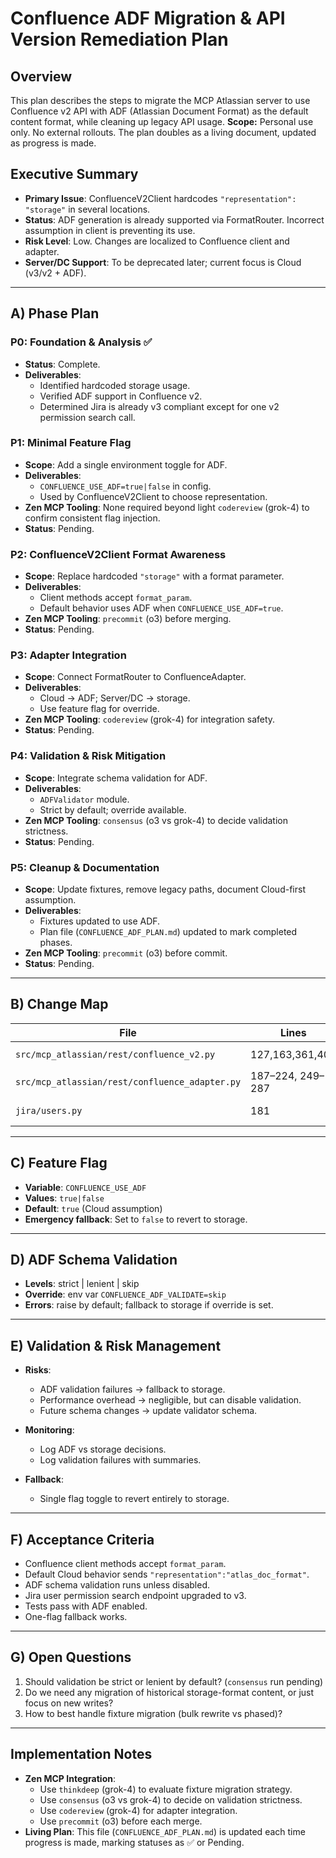 # Confluence ADF Migration & API Version Remediation Plan

## Overview
This plan describes the steps to migrate the MCP Atlassian server to use Confluence v2 API with ADF (Atlassian Document Format) as the default content format, while cleaning up legacy API usage.
**Scope:** Personal use only. No external rollouts. The plan doubles as a living document, updated as progress is made.

## Executive Summary
- **Primary Issue**: ConfluenceV2Client hardcodes `"representation": "storage"` in several locations.
- **Status**: ADF generation is already supported via FormatRouter. Incorrect assumption in client is preventing its use.
- **Risk Level**: Low. Changes are localized to Confluence client and adapter.
- **Server/DC Support**: To be deprecated later; current focus is Cloud (v3/v2 + ADF).

---

## A) Phase Plan

### P0: Foundation & Analysis ✅
- **Status**: Complete.
- **Deliverables**:
  - Identified hardcoded storage usage.
  - Verified ADF support in Confluence v2.
  - Determined Jira is already v3 compliant except for one v2 permission search call.

### P1: Minimal Feature Flag
- **Scope**: Add a single environment toggle for ADF.
- **Deliverables**:
  - `CONFLUENCE_USE_ADF=true|false` in config.
  - Used by ConfluenceV2Client to choose representation.
- **Zen MCP Tooling**: None required beyond light `codereview` (grok-4) to confirm consistent flag injection.
- **Status**: Pending.

### P2: ConfluenceV2Client Format Awareness
- **Scope**: Replace hardcoded `"storage"` with a format parameter.
- **Deliverables**:
  - Client methods accept `format_param`.
  - Default behavior uses ADF when `CONFLUENCE_USE_ADF=true`.
- **Zen MCP Tooling**: `precommit` (o3) before merging.
- **Status**: Pending.

### P3: Adapter Integration
- **Scope**: Connect FormatRouter to ConfluenceAdapter.
- **Deliverables**:
  - Cloud → ADF; Server/DC → storage.
  - Use feature flag for override.
- **Zen MCP Tooling**: `codereview` (grok-4) for integration safety.
- **Status**: Pending.

### P4: Validation & Risk Mitigation
- **Scope**: Integrate schema validation for ADF.
- **Deliverables**:
  - `ADFValidator` module.
  - Strict by default; override available.
- **Zen MCP Tooling**: `consensus` (o3 vs grok-4) to decide validation strictness.
- **Status**: Pending.

### P5: Cleanup & Documentation
- **Scope**: Update fixtures, remove legacy paths, document Cloud-first assumption.
- **Deliverables**:
  - Fixtures updated to use ADF.
  - Plan file (`CONFLUENCE_ADF_PLAN.md`) updated to mark completed phases.
- **Zen MCP Tooling**: `precommit` (o3) before commit.
- **Status**: Pending.

---

## B) Change Map

| File | Lines | Current | Change | Phase |
|------|-------|---------|--------|-------|
| `src/mcp_atlassian/rest/confluence_v2.py` | 127,163,361,407 | `"representation":"storage"` | Use `format_param` | P2 |
| `src/mcp_atlassian/rest/confluence_adapter.py` | 187–224, 249–287 | ADF logic exists | Connect to FormatRouter | P3 |
| `jira/users.py` | 181 | `/rest/api/2/user/permission/search` | Switch to v3 equivalent | P2 |

---

## C) Feature Flag

- **Variable**: `CONFLUENCE_USE_ADF`
- **Values**: `true|false`
- **Default**: `true` (Cloud assumption)
- **Emergency fallback**: Set to `false` to revert to storage.

---

## D) ADF Schema Validation

- **Levels**: strict | lenient | skip
- **Override**: env var `CONFLUENCE_ADF_VALIDATE=skip`
- **Errors**: raise by default; fallback to storage if override is set.

---

## E) Validation & Risk Management

- **Risks**:
  - ADF validation failures → fallback to storage.
  - Performance overhead → negligible, but can disable validation.
  - Future schema changes → update validator schema.

- **Monitoring**:
  - Log ADF vs storage decisions.
  - Log validation failures with summaries.

- **Fallback**:
  - Single flag toggle to revert entirely to storage.

---

## F) Acceptance Criteria

- Confluence client methods accept `format_param`.
- Default Cloud behavior sends `"representation":"atlas_doc_format"`.
- ADF schema validation runs unless disabled.
- Jira user permission search endpoint upgraded to v3.
- Tests pass with ADF enabled.
- One-flag fallback works.

---

## G) Open Questions

1. Should validation be strict or lenient by default? (`consensus` run pending)
2. Do we need any migration of historical storage-format content, or just focus on new writes?
3. How to best handle fixture migration (bulk rewrite vs phased)?

---

## Implementation Notes

- **Zen MCP Integration**:
  - Use `thinkdeep` (grok-4) to evaluate fixture migration strategy.
  - Use `consensus` (o3 vs grok-4) to decide on validation strictness.
  - Use `codereview` (grok-4) for adapter integration.
  - Use `precommit` (o3) before each merge.
- **Living Plan**: This file (`CONFLUENCE_ADF_PLAN.md`) is updated each time progress is made, marking statuses as ✅ or Pending.
